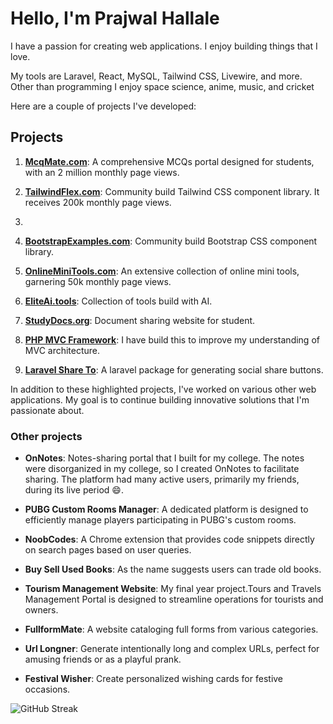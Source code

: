 # Hello, I'm Prajwal Hallale

I have a passion for creating web applications. I enjoy building things that I love.

My tools are Laravel, React, MySQL, Tailwind CSS, Livewire, and more.
Other than programming I enjoy space science, anime, music, and cricket  

Here are a couple of projects I've developed:

## Projects

1. [**McqMate.com**](https://mcqmate.com): A comprehensive MCQs portal designed for students, with an 2 million monthly page views.

2. [**TailwindFlex.com**](https://tailwindflex.com): Community build Tailwind CSS component library. It receives 200k monthly page views.
3. 
4. [**BootstrapExamples.com**](https://bootstrapexamples.com): Community build Bootstrap CSS component library.

5. [**OnlineMiniTools.com**](https://onlineminitools.com): An extensive collection of online mini tools, garnering 50k monthly page views.

6. [**EliteAi.tools**](https://eliteai.tools): Collection of tools build with AI.
  
7. [**StudyDocs.org**](https://studydocs.org/): Document sharing website for student.

8. [**PHP MVC Framework**](https://github.com/prajwal89/php-mvc-framework): I have build this to improve my understanding of MVC architecture.

9. [**Laravel Share To**](https://github.com/prajwal89/laravel-share-to): A laravel package for generating social share buttons.

In addition to these highlighted projects, I've worked on various other web applications. My goal is to continue building innovative solutions that I'm passionate about.

### Other projects

- **OnNotes**: Notes-sharing portal that I built for my college. The notes were disorganized in my college, so I created OnNotes to facilitate sharing. The platform had many active users, primarily my friends, during its live period 😄.

- **PUBG Custom Rooms Manager**: A dedicated platform is designed to efficiently manage players participating in PUBG's custom rooms.

- **NoobCodes**: A Chrome extension that provides code snippets directly on search pages based on user queries.
  
- **Buy Sell Used Books**: As the name suggests users can trade old books.
  
- **Tourism Management Website**: My final year project.Tours and Travels Management Portal is designed to streamline operations for tourists and owners.
  
- **FullformMate**: A website cataloging full forms from various categories.

- **Url Longner**: Generate intentionally long and complex URLs, perfect for amusing friends or as a playful prank.

- **Festival Wisher**: Create personalized wishing cards for festive occasions.

![GitHub Streak](https://streak-stats.demolab.com?user=prajwal89)
